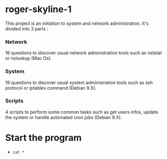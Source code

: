 # roger-skyline-1

This project is an initiation to system and network administration. It's divided into 3 parts :

### Network

16 questions to discover usual network administration tools such as netstat or nslookup (Mac Os).

### System

19 questions to discover usual system administration tools such as ssh protocol or iptables command (Debian 9.X).

### Scripts

4 scripts to perform some common tasks such as get users infos, update the system or handle automated cron jobs (Debian 9.X).

# Start the program

- ```cat *```
